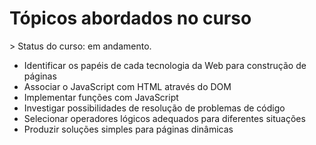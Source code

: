 <h1>Tópicos abordados no curso</h1>
> Status do curso: em andamento.
<ul>
  <li>Identificar os papéis de cada tecnologia da Web para construção de páginas</li>
  <li>Associar o JavaScript com HTML através do DOM</li>
  <li>Implementar funções com JavaScript</li>
  <li>Investigar possibilidades de resolução de problemas de código</li>
  <li>Selecionar operadores lógicos adequados para diferentes situações</li>
  <li>Produzir soluções simples para páginas dinâmicas</li>
</ul>
